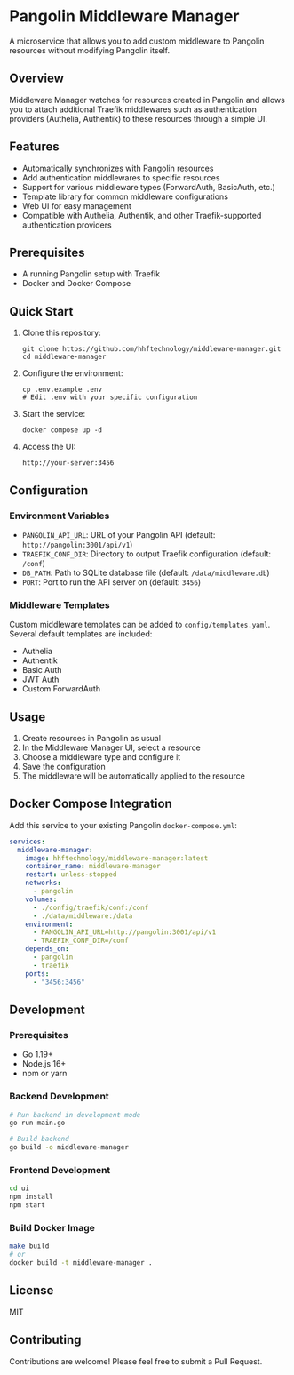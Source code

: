 # Pangolin Middleware Manager

A microservice that allows you to add custom middleware to Pangolin resources without modifying Pangolin itself.

## Overview

Middleware Manager watches for resources created in Pangolin and allows you to attach additional Traefik middlewares such as authentication providers (Authelia, Authentik) to these resources through a simple UI.


## Features

- Automatically synchronizes with Pangolin resources
- Add authentication middlewares to specific resources
- Support for various middleware types (ForwardAuth, BasicAuth, etc.)
- Template library for common middleware configurations
- Web UI for easy management
- Compatible with Authelia, Authentik, and other Traefik-supported authentication providers

## Prerequisites

- A running Pangolin setup with Traefik
- Docker and Docker Compose

## Quick Start

1. Clone this repository:
   ```
   git clone https://github.com/hhftechnology/middleware-manager.git
   cd middleware-manager
   ```

2. Configure the environment:
   ```
   cp .env.example .env
   # Edit .env with your specific configuration
   ```

3. Start the service:
   ```
   docker compose up -d
   ```

4. Access the UI:
   ```
   http://your-server:3456
   ```

## Configuration

### Environment Variables

- `PANGOLIN_API_URL`: URL of your Pangolin API (default: `http://pangolin:3001/api/v1`)
- `TRAEFIK_CONF_DIR`: Directory to output Traefik configuration (default: `/conf`)
- `DB_PATH`: Path to SQLite database file (default: `/data/middleware.db`)
- `PORT`: Port to run the API server on (default: `3456`)

### Middleware Templates

Custom middleware templates can be added to `config/templates.yaml`. Several default templates are included:

- Authelia
- Authentik
- Basic Auth
- JWT Auth
- Custom ForwardAuth

## Usage

1. Create resources in Pangolin as usual
2. In the Middleware Manager UI, select a resource
3. Choose a middleware type and configure it
4. Save the configuration
5. The middleware will be automatically applied to the resource

## Docker Compose Integration

Add this service to your existing Pangolin `docker-compose.yml`:

```yaml
services:
  middleware-manager:
    image: hhftechmology/middleware-manager:latest
    container_name: middleware-manager
    restart: unless-stopped
    networks:
      - pangolin
    volumes:
      - ./config/traefik/conf:/conf
      - ./data/middleware:/data
    environment:
      - PANGOLIN_API_URL=http://pangolin:3001/api/v1
      - TRAEFIK_CONF_DIR=/conf
    depends_on:
      - pangolin
      - traefik
    ports:
      - "3456:3456"
```

## Development

### Prerequisites

- Go 1.19+
- Node.js 16+
- npm or yarn

### Backend Development

```bash
# Run backend in development mode
go run main.go

# Build backend
go build -o middleware-manager
```

### Frontend Development

```bash
cd ui
npm install
npm start
```

### Build Docker Image

```bash
make build
# or 
docker build -t middleware-manager .
```

## License

MIT

## Contributing

Contributions are welcome! Please feel free to submit a Pull Request.